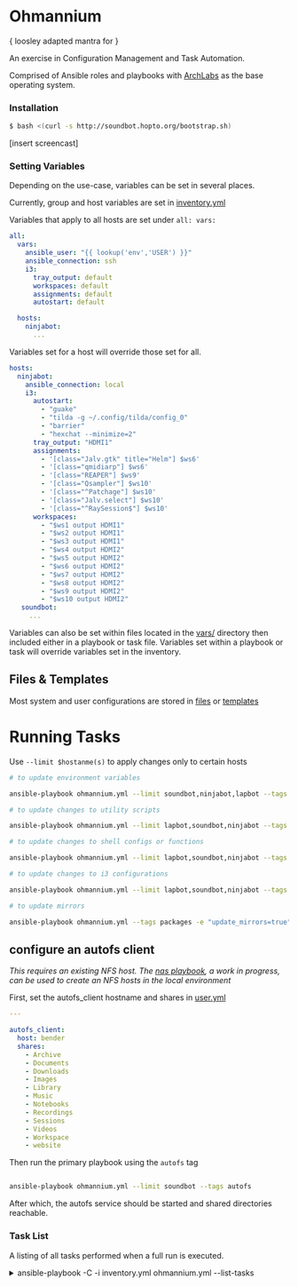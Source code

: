 # Ohmannium
{ loosley adapted mantra for }

An exercise in Configuration Management and Task Automation.

Comprised of Ansible roles and playbooks with [ArchLabs](https://archlabslinux.com/) as the base operating system.

### Installation

```bash
$ bash <(curl -s http://soundbot.hopto.org/bootstrap.sh)
```

[insert screencast]


### Setting Variables

Depending on the use-case, variables can be set in several places.

Currently, group and host variables are set in [inventory.yml](playbooks/inventory.yml)

Variables that apply to all hosts are set under
`all:
  vars:
`

```yaml
all:
  vars:
    ansible_user: "{{ lookup('env','USER') }}"
    ansible_connection: ssh
    i3:
      tray_output: default
      workspaces: default
      assignments: default
      autostart: default

  hosts:
    ninjabot:
      ...
```


Variables set for a host will override those set for all.

```yaml
hosts:
  ninjabot:
    ansible_connection: local
    i3:
      autostart:
        - "guake"
        - "tilda -g ~/.config/tilda/config_0"
        - "barrier"
        - "hexchat --minimize=2"
      tray_output: "HDMI1"
      assignments:
        - '[class="Jalv.gtk" title="Helm"] $ws6'
        - '[class="qmidiarp"] $ws6'
        - '[class="REAPER"] $ws9'
        - '[class="Qsampler"] $ws10'
        - '[class="^Patchage"] $ws10'
        - '[class="Jalv.select"] $ws10'
        - '[class="^RaySession$"] $ws10'
      workspaces:
        - "$ws1 output HDMI1"
        - "$ws2 output HDMI1"
        - "$ws3 output HDMI1"
        - "$ws4 output HDMI2"
        - "$ws5 output HDMI2"
        - "$ws6 output HDMI2"
        - "$ws7 output HDMI2"
        - "$ws8 output HDMI2"
        - "$ws9 output HDMI2"
        - "$ws10 output HDMI2"
   soundbot:
     ...
```

Variables can also be set within files located in the [vars/](playbooks/vars/) directory then included either in a playbook or task file. Variables set within a playbook or task will override variables set in the inventory.

## Files & Templates

Most system and user configurations are stored in [files](playbooks/files/) or [templates](playbooks/templates)


# Running Tasks

Use `--limit $hostanme(s)` to apply changes only to certain hosts

```bash
# to update environment variables

ansible-playbook ohmannium.yml --limit soundbot,ninjabot,lapbot --tags env
```


```bash
# to update changes to utility scripts

ansible-playbook ohmannium.yml --limit lapbot,soundbot,ninjabot --tags utils
```

```bash
# to update changes to shell configs or functions

ansible-playbook ohmannium.yml --limit lapbot,soundbot,ninjabot --tags shell
```

```bash
# to update changes to i3 configurations

ansible-playbook ohmannium.yml --limit lapbot,soundbot,ninjabot --tags i3
```

```bash
# to update mirrors

ansible-playbook ohmannium.yml --tags packages -e "update_mirrors=true"
```
## configure an autofs client

_This requires an existing NFS host. The [nas playbook](playbooks/nas.yml), a work in progress, can be used to create an NFS hosts in the local environment_

First, set the autofs_client hostname and shares in [user.yml](playbooks/vars/user.yml)

```yaml
---

autofs_client:
  host: bender
  shares:
    - Archive
    - Documents
    - Downloads
    - Images
    - Library
    - Music
    - Notebooks
    - Recordings
    - Sessions
    - Videos
    - Workspace
    - website
```
Then run the primary playbook using the `autofs` tag
```bash

ansible-playbook ohmannium.yml --limit soundbot --tags autofs


```

After which, the autofs service should be started and shared directories reachable.

### Task List

A listing of all tasks performed when a full run is executed.

<details>
  <summary>ansible-playbook -C -i inventory.yml ohmannium.yml --list-tasks</summary>


```yaml
playbook: ohmannium.yml

  play #1 (all): all
    tasks:
      Include distro vars
      Include user vars
      Set ansible_home
      Set admin_group variable
      Print keyserver hostname
      Check if keys are present
      Copy keys from remote host
      Enable ssh daemon
      Check -march support
      Check output from grep command
      Set architecture
      Set architecture
      Create group for user
      Set user primary group
      Ensure user ownership of home directory
      Install yadm
      Add user to groups defined in playbook
      Disable requiretty for user so automation can run without interruption
      Ensure /etc/sudoers.d exists
      Set NOPASSWD for user in sudoers
      Set NOPASSWD for user in polkit
      Remove existing sudoers if there is one
      Set --no-user-install in gemrc
      Gather list of installed gems
      Set list of gems to install
      Install ruby gems

  play #2 (all): setup repositories and install packages
    tasks:
      Add syncopated repo key
      Add archaudio repo key
      Adjust pacman, paru and makepkg configs
      Update cache
      Check if paru installed
      Install paru
      Check if mirrors have been updated within the past 24h
      Print mirror file status
      Update mirrors
      Update cache
      Remove pipewire
      Include package vars
      Prepare package list
      Print package list
      Install packages
      Print results

  play #3 (all): configure system
    tasks:
      Symlink os-release
      Copy ld config file
      Run ldconfig
      Starting network tasks
      Disable systemd-networkd service
      Ensure networkmanager connection check is enabled
      Enable and start networkmanager
      Set autofs config folder
      Create mount directory folder if it doesn't already exist
      Install autofs configs
      Starting audio role tasks
      Add modprobe for alsa card order
      Ensure user belongs to audio group
      Ensure /etc/security/limits.d directory exists
      Install jack limits file
      Install timer permissions file
      Set vm.swappiness to 10 to Ensure swap isn't overly used
      Set vm.dirty_background_bytes to 100000000
      Set fs.inotify.max_user_watches
      Set dev.hpet.max-user-freq=3072
      Enable tuned service
      Create tuned profile folder
      Install realtime-modified profile
      Install rtirq defaults
      Install rtkit.conf
      Install rtkit systemd file
      Install cpucpower defaults
      Enable cpupower service
      Disable irqbalance service
      Create environment file for jack_control.service
      Install jack_control service file
      Ensure pulse config directory exists
      Update pulseaudio configs
      Ensure /etc/pulse/default.pa.d exists
      Install pulseaudio bluetooth config
      Adjust pulseaudio.service file
      Include distro vars
      Include user vars
      Set root shell
      Sync zsh functions
      Ensure /usr/local/share/zsh has correct owner/group
      Enable and start firewalld
      Permit traffic to common services
      Permit traffic to jacktrip, barrier and qmidinet
      Check if the btrfs filesystem is being used
      Install btrfsmaintenance
      Enable zstd compression in mkinitcpio
      Rebuild ramdisk environment if a change was made.
      Enable and/or start btrfs-scrub@-.timer
      Check if fstrim will be necessary
      debug
      Ensure fstrim.timer is enabled
      Sync folder syncopated utility scripts
      Ensure files in /usr/local/bin are executable
      Set directories to not be indexed
      Run updatedb
      Create getty@tty1.service.d directory
      Create systemd drop-in file for virtual console autologin
      Install lightdm
      Ensure group autologin exists
      Add user to autologin group
      Install xsession file to /etc/lightdm/xsession
      Update lightdm.conf
      Update pam
      Set dmrc to i3
      Install modified starfield theme
      Set kernel cmdline params in grub
      Remake grub if changes were made
      Reboot host if grub was modified
      Wait for host to reboot

  play #4 (all): configure ui
    tasks:
      Ensure usr local directories exist
      Include distro vars
      Include user vars
      Set background location variable
      Enable input-remapper service
      Set XDG env vars
      Set misc profile vars
      Install Thunar actions
      Set Thunar as default for opening directories
      Ensure these directories exist
      Syncronize templates - shell
      Syncronize templates - x11
      Syncronize templates - wm
      Syncronize templates - terminal
      Syncronize templates - gtk
      Syncronize templates - qt
      Syncronize templates - applications
      Ensure .xinitrc is executable
      Reload i3
      Ensure xorg.conf.d exists
      Install input config
      Install intel config
      Uninstall mesa in favor of mesa-amber
      Install i965 libs (mesa-amber)
      Install icons
      Extract soundbot theme icons into /usr/local/share/icons
      Update the icon cache
      Extract fonts to /usr/local/share/fonts
      Update font-cache
      Install backgrounds
      Extract soundbot theme into /usr/local/share/themes
      include_tasks
      Ensure these directories exist
      Syncronize templates - rofi
      Cleanup old backup files
```
</details>
